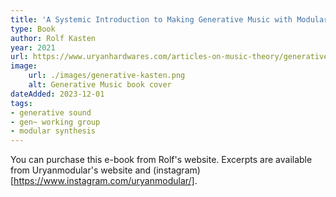 ```yaml
---
title: 'A Systemic Introduction to Making Generative Music with Modular Synthesis'
type: Book
author: Rolf Kasten
year: 2021
url: https://www.uryanhardwares.com/articles-on-music-theory/generative-music
image:
    url: ./images/generative-kasten.png
    alt: Generative Music book cover
dateAdded: 2023-12-01
tags: 
- generative sound
- gen~ working group
- modular synthesis
---
```


You can purchase this e-book from Rolf's website. Excerpts are available from Uryanmodular's website and (instagram)[https://www.instagram.com/uryanmodular/].
